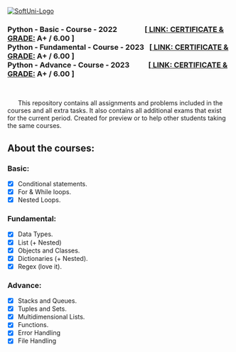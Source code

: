 [![SoftUni-Logo](https://raw.githubusercontent.com/Devihem/SoftUni_Solutions_Python_Basic_Fundamental_Advance/main/Softuni_logo_trasparent-1536x291.png)](https://softuni.bg/curriculum)

### Python - Basic - Course - 2022  ‎ ‎ ‎ ‎ ‎‎‎ ‎‎‎ ‎ ‎ ‎ ‎‎‎ ‎ ‎‎‎ ‎ ‎ ‎‎‎ [[ LINK: CERTIFICATE & GRADE:](https://softuni.bg/certificates/details/145099/7b9cfdea)  A+ / 6.00 ]<br>Python - Fundamental - Course - 2023  ‎ ‎‎‎ [[ LINK: CERTIFICATE & GRADE:](https://softuni.bg/certificates/details/166759/4caf35ec)  A+ / 6.00 ]<br>Python - Advance - Course - 2023      ‎ ‎ ‎‎‎ ‎ ‎ ‎‎‎ ‎ ‎‎ ‎ ‎  ‎‎‎[[ LINK: CERTIFICATE & GRADE:](https://softuni.bg/certificates/details/173782/dd779c24)  A+ / 6.00 ]

<br>

‎ ‎ ‎‎‎ ‎ ‎ ‎‎‎ This repository contains all assignments and problems included in the courses and all extra tasks. It also contains all additional exams that exist for the current period. Created for preview or to help other students taking the same courses.
## About the courses:

### Basic:

- [x] Conditional statements.
- [x] For & While loops.
- [x] Nested Loops.

### Fundamental:

- [x] Data Types.
- [x] List (+ Nested)
- [x] Objects and Classes.
- [x] Dictionaries (+ Nested).
- [x] Regex (love it).

### Advance:

- [x] Stacks and Queues.
- [x] Tuples and Sets.
- [x] Multidimensional Lists.
- [x] Functions.
- [x] Error Handling
- [x] File Handling
